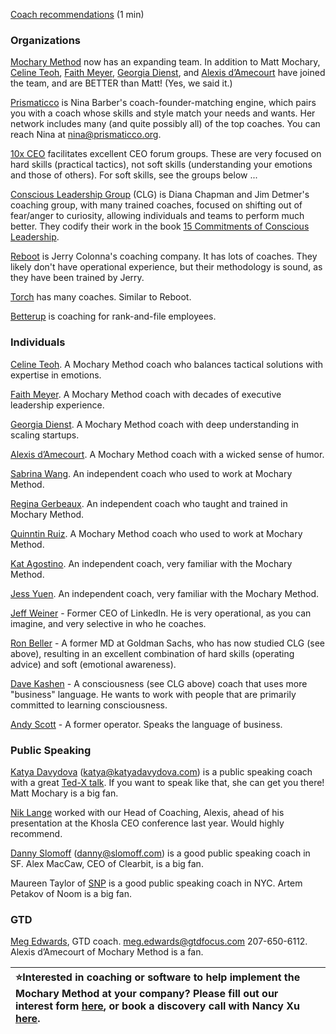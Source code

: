 [Coach recommendations](https://docs.google.com/document/d/1NwZ3B7cqk15Ieecpofrto5_GBH0LaadabmrYAaRmtak/edit) (1 min)

### Organizations

[Mochary Method](https://mocharymethod.com/) now has an expanding team. In addition to Matt Mochary, [Celine Teoh](https://www.notion.so/mm-coaches/Celine-Teoh-8b99082650d14a0aac06160ad8ef4848), [Faith Meyer](https://www.notion.so/mm-coaches/Faith-Meyer-7be84956b4de4ee2b7c30f441db90dc3), [Georgia Dienst](https://www.notion.so/mm-coaches/Georgia-Dienst-7f46a6dec532402b965e236450f4038c), and [Alexis d’Amecourt](https://mm-coaches.notion.site/Alexis-d-Amecourt-c166dfb8021d44428bdbae503d558f50) have joined the team, and are BETTER than Matt\! (Yes, we said it.)

[Prismaticco](https://www.prismaticco.org/) is Nina Barber's coach-founder-matching engine, which pairs you with a coach whose skills and style match your needs and wants. Her network includes many (and quite possibly all) of the top coaches. You can reach Nina at [nina@prismaticco.org](mailto:nina@prismaticco.org).

[10x CEO](https://10xceo.com/) facilitates excellent CEO forum groups. These are very focused on hard skills (practical tactics), not soft skills (understanding your emotions and those of others). For soft skills, see the groups below ...

[Conscious Leadership Group](https://conscious.is/) (CLG) is Diana Chapman and Jim Detmer's coaching group, with many trained coaches, focused on shifting out of fear/anger to curiosity, allowing individuals and teams to perform much better. They codify their work in the book [15 Commitments of Conscious Leadership](https://smile.amazon.com/15-Commitments-Conscious-Leadership-Sustainable/dp/0990976904/ref=sr_1_2?crid=398YZ0PDHA8QG&keywords=15+commitments+of+conscious+leadership&qid=1573188460&s=books&sprefix=15+commit%2Cstripbooks%2C201&sr=1-2).

[Reboot](https://www.reboot.io/) is Jerry Colonna's coaching company. It has lots of coaches. They likely don't have operational experience, but their methodology is sound, as they have been trained by Jerry.

[Torch](https://torch.io/product/?utm_campaign=Torch+2018&utm_term=%2Btorch%20%2Bcoaching&utm_medium=ppc&utm_source=adwords&hsa_src=g&hsa_ver=3&hsa_ad=378015813289&hsa_net=adwords&hsa_cam=1701790008&hsa_grp=83974378784&hsa_acc=3335311317&hsa_kw=%2Btorch%20%2Bcoaching&hsa_tgt=kwd-804948569648&hsa_mt=b&gclid=EAIaIQobChMIxe3_06615AIVD9tkCh221AUNEAAYAiAAEgKnhPD_BwE) has many coaches. Similar to Reboot.

[Betterup](https://www.betterup.co/?camp=none&utm_medium=cpc&utm_source=google&utm_campaign=AMS19+-+General+Branding&utm_term=%2Bbetterup&gclid=EAIaIQobChMIpdT256615AIVEcZkCh2tZACbEAAYASAAEgIyXPD_BwE) is coaching for rank-and-file employees.

### Individuals

[Celine Teoh](https://www.notion.so/mm-coaches/Celine-Teoh-8b99082650d14a0aac06160ad8ef4848). A Mochary Method coach who balances tactical solutions with expertise in emotions.

[Faith Meyer](https://www.notion.so/mm-coaches/Faith-Meyer-7be84956b4de4ee2b7c30f441db90dc3). A Mochary Method coach with decades of executive leadership experience.

[Georgia Dienst](https://www.notion.so/mm-coaches/Georgia-Dienst-7f46a6dec532402b965e236450f4038c). A Mochary Method coach with deep understanding in scaling startups.

[Alexis d’Amecourt](https://mm-coaches.notion.site/Alexis-d-Amecourt-c166dfb8021d44428bdbae503d558f50). A Mochary Method coach with a wicked sense of humor.

[Sabrina Wang](https://mm-coaches.notion.site/Sabrina-Wang-c53b91097ebd484d90d082d654cee7a3). An independent coach who used to work at Mochary Method.

[Regina Gerbeaux](https://regina.super.site/). An independent coach who taught and trained in Mochary Method.

[Quinntin Ruiz](https://www.notion.so/mm-coaches/Quinntin-Ruiz-636332c79a5340bdbd8ccf2c0cf60c3d). A Mochary Method coach who used to work at Mochary Method.

[Kat Agostino](https://www.linkedin.com/in/katharine-agostino/). An independent coach, very familiar with the Mochary Method.

[Jess Yuen](https://www.linkedin.com/in/jessicayuen/). An independent coach, very familiar with the Mochary Method.

[Jeff Weiner](https://www.linkedin.com/in/jeffweiner08/) \- Former CEO of LinkedIn. He is very operational, as you can imagine, and very selective in who he coaches.

[Ron Beller](https://www.linkedin.com/in/ron-beller-736709b/) \- A former MD at Goldman Sachs, who has now studied CLG (see above), resulting in an excellent combination of hard skills (operating advice) and soft (emotional awareness).

[Dave Kashen](https://www.linkedin.com/in/davekashen/) \- A consciousness (see CLG above) coach that uses more "business" language. He wants to work with people that are primarily committed to learning consciousness.

[Andy Scott](https://www.linkedin.com/in/andyscott/) \- A former operator. Speaks the language of business.

###

### Public Speaking

[Katya Davydova](https://katyadavydova.com/coaching) (katya@katyadavydova.com) is a public speaking coach with a great [Ted-X talk](https://www.youtube.com/watch?v=TBWPB604NVw). If you want to speak like that, she can get you there\! Matt Mochary is a big fan.

[Nik Lange](https://www.linkedin.com/in/niklauslange/) worked with our Head of Coaching, Alexis, ahead of his presentation at the Khosla CEO conference last year. Would highly recommend.

[Danny Slomoff](https://www.slomoffgroup.com/) (danny@slomoff.com) is a good public speaking coach in SF. Alex MacCaw, CEO of Clearbit, is a big fan.

Maureen Taylor of [SNP](https://www.snpnet.com/about-snp/) is a good public speaking coach in NYC. Artem Petakov of Noom is a big fan.

### GTD

[Meg Edwards](https://gtdfocus.com/meg-edwards/), GTD coach. meg.edwards@gtdfocus.com 207-650-6112. Alexis d’Amecourt of Mochary Method is a fan.

| ⭐Interested in coaching or software to help implement the Mochary Method at your company? Please fill out our interest form [here](https://mocharymethod.typeform.com/interest), or book a discovery call with Nancy Xu [here](https://calendly.com/nancy-mm/30). |     |
| :----------------------------------------------------------------------------------------------------------------------------------------------------------------------------------------------------------------------------------------------------------------- | --- |
